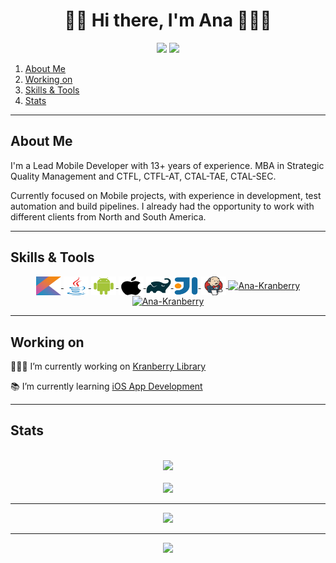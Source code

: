 <h1 align="center">👋🏽 Hi there, I'm Ana 👩🏽‍💻 </h1>


<div align="center">
  <a href = "mailto:kn.ludi@gmail.com"><img src="https://img.shields.io/badge/-Gmail-%23333?style=for-the-badge&logo=gmail&logoColor=white" target="_blank"></a>
  <a href="https://www.linkedin.com/in/ana-ludmila-de-oliveira-974642a4/" target="_blank"><img src="https://img.shields.io/badge/-LinkedIn-%230077B5?style=for-the-badge&logo=linkedin&logoColor=white" target="_blank"></a>
</div>  


1. [About Me](#about-me)
2. [Working on](#working-on)
3. [Skills & Tools](#skills-&-tools)
4. [Stats](#stats)

------------------------------------------------------------------------
## About Me
I'm a Lead Mobile Developer with 13+ years of experience. MBA in Strategic Quality Management and CTFL, CTFL-AT, CTAL-TAE, CTAL-SEC.

Currently focused on Mobile projects, with experience in development, test automation and build pipelines. I already had the opportunity to work with different clients from North and South America.

------------------------------------------------------------------------
## Skills & Tools

<div align="center">

<a target="_blank" href="https://kotlinlang.org/"> 
    <img align="center" alt="Ana-Kotlin" height="30" width="40" src="https://raw.githubusercontent.com/devicons/devicon/master/icons/kotlin/kotlin-original.svg">
</a>
<a target="_blank" href="https://www.java.com/"> 
  <img align="center" alt="Ana-Java" height="30" width="40" src="https://raw.githubusercontent.com/devicons/devicon/master/icons/java/java-original.svg">
</a>
<a target="_blank" href="https://developer.android.com/"> 
  <img align="center" alt="Ana-Android" height="30" width="40" src="https://raw.githubusercontent.com/devicons/devicon/master/icons/android/android-original.svg">
</a>
<a target="_blank" href="https://developer.apple.com/develop/"> 
  <img align="center" alt="Ana-iOS" height="30" width="40" src="https://raw.githubusercontent.com/devicons/devicon/master/icons/apple/apple-original.svg">
</a>
<a target="_blank" href="https://gradle.org/"> 
  <img align="center" alt="Ana-Gradle" height="30" width="40" src="https://raw.githubusercontent.com/devicons/devicon/master/icons/gradle/gradle-plain.svg">
</a>
<a target="_blank" href="https://www.jetbrains.com/idea/"> 
  <img align="center" alt="Ana-intellij" height="30" width="40" src="https://raw.githubusercontent.com/devicons/devicon/master/icons/intellij/intellij-original.svg">
</a>
<a target="_blank" href="https://www.jenkins.io/"> 
  <img align="center" alt="Ana-jenkins" height="30" width="40" src="https://raw.githubusercontent.com/devicons/devicon/master/icons/jenkins/jenkins-original.svg">
</a>
<a target="_blank" href="https://github.com/kranberry-io/kranberry"> 
  <img align="center" alt="Ana-Kranberry" height="30" width="30" src="https://raw.githubusercontent.com/knludi/knludi/master/res/logo-kranberry.png">
</a>
<a target="_blank" href="https://thedevconf.com/palestrante/ana-ludmila-de-oliveira"> 
  <img align="center" alt="Ana-Kranberry" height="40" width="40" src="https://raw.githubusercontent.com/knludi/knludi/master/res/logo-tdc.png">
</a>
</div>

------------------------------------------------------------------------
## Working on


👩🏽‍🏭 I’m currently working on [Kranberry Library](https://github.com/kranberry-io/kranberry)

📚 I’m currently learning [iOS App Development](https://github.com/knludi-ios)

------------------------------------------------------------------------
## Stats
<br>
<div align="center">
  <a href="https://github.com/knludi">
  <img height="180em" src="https://github-readme-stats.vercel.app/api?username=knludi&show_icons=true&theme=buefy&count_private=true&show_owner=true"/>
</div>

<br>
<div align="center">
  <a href="https://github.com/knludi">
  <img height="180em" src="https://github-readme-stats.vercel.app/api/top-langs/?username=knludi&repo=github-readme-stats&layout=compact"/>
</div>

------------------------------------------------------------------------

<div align="center">
  <a href="https://github.com/knludi">
  <img height="25em" src="https://visitor-badge-reloaded.herokuapp.com/badge?page_id=knludi.knludi&color=00cf00"/>
</div>

------------------------------------------------------------------------
<div align="center">
  <a href="https://github.com/knludi">
  <img height="300em" src="https://raw.githubusercontent.com/knludi/knludi/master/res/ana.gif"/>
</div>
